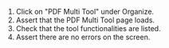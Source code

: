 1. Click on "PDF Multi Tool" under Organize.
2. Assert that the PDF Multi Tool page loads.
3. Check that the tool functionalities are listed.
4. Assert there are no errors on the screen.